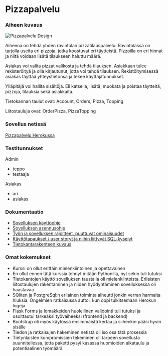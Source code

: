 # Pizzapalvelu

### Aiheen kuvaus

![Pizzapalvelu Design](docs/Pizzapalvelu-design.jpg)

Aiheena on tehdä yhden ravintolan pizzatilauspalvelu. Ravintolassa on tarjolla useita eri pizzoja, jotka koostuvat eri täytteistä. Pizzoilla on eri hinnat ja niitä voidaan lisätä tilaukseen haluttu määrä.

Asiakas voi valita pizzat valikosta ja tehdä tilauksen. Asiakkaan tulee rekisteröityä ja olla kirjautunut, jotta voi tehdä tilauksen. Rekistöitymisessä asiakas täyttää yhteystietonsa ja tekee käyttäjätunnukset.

Ylläpitäjä voi hallita sisältöjä. Eli katsella, lisätä, muokata ja poistaa täytteitä, pizzoja, tilauksia sekä asiakkaita.

Tietokannan taulut ovat: Account, Orders, Pizza, Topping

Liitostauluja ovat: OrderPizza, PizzaTopping


### Sovellus netissä

[Pizzapalvelu Herokussa](https://desolate-bayou-52025.herokuapp.com/)


### Testitunnukset

Admin
- teppo
- testaaja

Asiakas
- ari
- asiakas

### Dokumentaatio

- [Sovelluksen käyttöohje](documentation/kayttoohje.md)
- [Sovelluksen asennusohje](documentation/asennusohje.md)
- [Työn ja sovelluksen rajoitteet, puuttuvat ominaisuudet](documentation/rajoitteet.md)
- [Käyttötapaukset / user storyt ja niihin liittyvät SQL-kyselyt](documentation/userstoryt.md)
- [Tietokantarakenteen kuvaus](documentation/tietokantarakenne.md)

### Omat kokemukset

- Kurssi on ollut erittäin mielenkiintoinen ja opettavainen
- En ollut ennen tätä kurssia tehnyt mitään Pythonilla, nyt sekin tuli tutuksi
- Tietokantojen käyttö sovelluksen taustalla oli mielenkiintoista. Erilaisten liitostaulujen rakentaminen ja niiden hyödyntäminen sovelluksessa oli haastavaa
- SQliten ja PostgreSql:n erilainen toiminta aiheutti jonkin verran harmaita hiuksia. Ongelmien ratkaisussa auttoi, kun oppi tulkitsemaan Herokun logeja
- Flask Forms ja lomakkeiden huolellinen validointi tuli tutuksi ja osoittautui tärkeäksi työvaiheeksi (frontend ja backend)
- Bootstrap oli myös käytössä ensimmäistä kertaa ja siihenkin pääsi hyvin sisälle
- Tiedon ja ratkaisujen hakeminen netistä oli iso osa tätä prosessia
- Tietynlaisten kompromissien tekeminen oli tarpeen sovellusta suunnitellessa, jotta paketti pysyi kasassa huomioiden aikataulu ja potentiaalinen työmäärä
